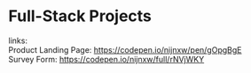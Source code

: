 # Full-Stack Projects
links: <br>
Product Landing Page: https://codepen.io/nijnxw/pen/gOpgBgE <br>
Survey Form: https://codepen.io/nijnxw/full/rNVjWKY
